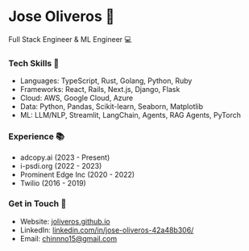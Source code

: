 **Jose Oliveros** 👋
================

Full Stack Engineer & ML Engineer 💻

### Tech Skills 🤖
* Languages: TypeScript, Rust, Golang, Python, Ruby
* Frameworks: React, Rails, Next.js, Django, Flask
* Cloud: AWS, Google Cloud, Azure
* Data: Python, Pandas, Scikit-learn, Seaborn, Matplotlib
* ML: LLM/NLP, Streamlit, LangChain, Agents, RAG Agents, PyTorch

### Experience 📚
* adcopy.ai (2023 - Present)
* i-psdi.org (2022 - 2023)
* Prominent Edge Inc (2020 - 2022)
* Twilio (2016 - 2019)

### Get in Touch 📲
* Website: [joliveros.github.io](https://joliveros.github.io)
* LinkedIn: [linkedin.com/in/jose-oliveros-42a48b306/](https://www.linkedin.com/in/jose-oliveros-42a48b306/)
* Email: chinnno15@gmail.com
